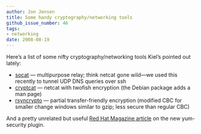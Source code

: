 ```yaml
---
author: Jon Jensen
title: Some handy cryptography/networking tools
github_issue_number: 46
tags:
- networking
date: 2008-08-19
---
```


Here’s a list of some nifty cryptography/networking tools Kiel’s pointed out lately:

- [socat](http://www.dest-unreach.org/socat/) — multipurpose relay; think netcat gone wild—​we used this recently to tunnel UDP DNS queries over ssh
- [cryptcat](https://sourceforge.net/projects/cryptcat/) — netcat with twofish encryption (the Debian package adds a man page)
- [rsyncrypto](https://rsyncrypto.lingnu.com/index.php/Home_Page) — partial transfer-friendly encryption (modified CBC for smaller change windows similar to gzip; less secure than regular CBC)

And a pretty unrelated but useful [Red Hat Magazine article](https://web.archive.org/web/20090207200409/http://magazine.redhat.com/2008/01/16/tips-and-tricks-yum-security/) on the new yum-security plugin.
